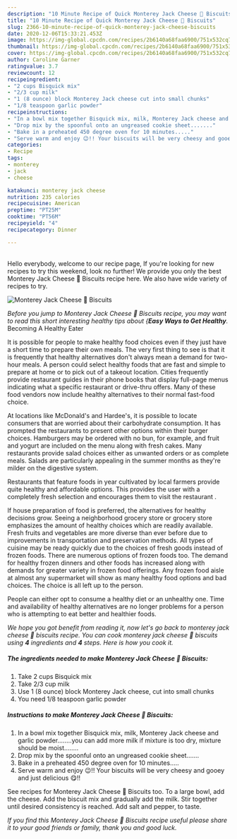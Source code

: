 ```yaml
---
description: "10 Minute Recipe of Quick Monterey Jack Cheese 🧀 Biscuits"
title: "10 Minute Recipe of Quick Monterey Jack Cheese 🧀 Biscuits"
slug: 2366-10-minute-recipe-of-quick-monterey-jack-cheese-biscuits
date: 2020-12-06T15:33:21.453Z
image: https://img-global.cpcdn.com/recipes/2b6140a68faa6900/751x532cq70/monterey-jack-cheese-🧀-biscuits-recipe-main-photo.jpg
thumbnail: https://img-global.cpcdn.com/recipes/2b6140a68faa6900/751x532cq70/monterey-jack-cheese-🧀-biscuits-recipe-main-photo.jpg
cover: https://img-global.cpcdn.com/recipes/2b6140a68faa6900/751x532cq70/monterey-jack-cheese-🧀-biscuits-recipe-main-photo.jpg
author: Caroline Garner
ratingvalue: 3.7
reviewcount: 12
recipeingredient:
- "2 cups Bisquick mix"
- "2/3 cup milk"
- "1 (8 ounce) block Monterey Jack cheese cut into small chunks"
- "1/8 teaspoon garlic powder"
recipeinstructions:
- "In a bowl mix together Bisquick mix, milk, Monterey Jack cheese and garlic powder........you can add more milk if mixture is too dry, mixture should be moist........"
- "Drop mix by the spoonful onto an ungreased cookie sheet......."
- "Bake in a preheated 450 degree oven for 10 minutes....."
- "Serve warm and enjoy 😉!! Your biscuits will be very cheesy and gooey and just delicious 😋!!"
categories:
- Recipe
tags:
- monterey
- jack
- cheese

katakunci: monterey jack cheese 
nutrition: 235 calories
recipecuisine: American
preptime: "PT25M"
cooktime: "PT56M"
recipeyield: "4"
recipecategory: Dinner

---
```

<br>
Hello everybody, welcome to our recipe page, If you're looking for new recipes to try this weekend, look no further! We provide you only the best Monterey Jack Cheese 🧀 Biscuits recipe here. We also have wide variety of recipes to try.
<br>


![Monterey Jack Cheese 🧀 Biscuits](https://img-global.cpcdn.com/recipes/2b6140a68faa6900/751x532cq70/monterey-jack-cheese-🧀-biscuits-recipe-main-photo.jpg)

<i>Before you jump to Monterey Jack Cheese 🧀 Biscuits recipe, you may want to read this short interesting healthy tips about {<strong>Easy Ways to Get Healthy</strong>.</i>
Becoming A Healthy Eater

It is possible for people to make healthy food choices even if they just have a short time to prepare their own meals. The very first thing to see is that it is frequently that healthy alternatives don't always mean a demand for two-hour meals. A person could select healthy foods that are fast and simple to prepare at home or to pick out of a takeout location. Cities frequently provide restaurant guides in their phone books that display full-page menus indicating what a specific restaurant or drive-thru offers. Many of these food vendors now include healthy alternatives to their normal fast-food choice.

At locations like McDonald's and Hardee's, it is possible to locate consumers that are worried about their carbohydrate consumption.  It has prompted the restaurants to present other options within their burger choices. Hamburgers may be ordered with no bun, for example, and fruit and yogurt are included on the menu along with fresh cakes. Many restaurants provide salad choices either as unwanted orders or as complete meals.  Salads are particularly appealing in the summer months as they're milder on the digestive system.

Restaurants that feature foods in year cultivated by local farmers provide quite healthy and affordable options.  This provides the user with a completely fresh selection and encourages them to visit the restaurant .

If house preparation of food is preferred, the alternatives for healthy decisions grow. Seeing a neighborhood grocery store or grocery store emphasizes the amount of healthy choices which are readily available. Fresh fruits and vegetables are more diverse than ever before due to improvements in transportation and preservation methods.  All types of cuisine may be ready quickly due to the choices of fresh goods instead of frozen foods. There are numerous options of frozen foods too. The demand for healthy frozen dinners and other foods has increased along with demands for greater variety in frozen food offerings. Any frozen food aisle at almost any supermarket will show as many healthy food options and bad choices. The choice is all left up to the person.

People can either opt to consume a healthy diet or an unhealthy one. Time and availability of healthy alternatives are no longer problems for a person who is attempting to eat better and healthier foods.


<i>We hope you got benefit from reading it, now let's go back to monterey jack cheese 🧀 biscuits recipe. You can cook monterey jack cheese 🧀 biscuits using <strong>4</strong> ingredients and <strong>4</strong> steps. Here is how you cook it.
</i>

##### The ingredients needed to make Monterey Jack Cheese 🧀 Biscuits:

1. Take 2 cups Bisquick mix
1. Take 2/3 cup milk
1. Use 1 (8 ounce) block Monterey Jack cheese, cut into small chunks
1. You need 1/8 teaspoon garlic powder


##### Instructions to make Monterey Jack Cheese 🧀 Biscuits:

1. In a bowl mix together Bisquick mix, milk, Monterey Jack cheese and garlic powder........you can add more milk if mixture is too dry, mixture should be moist........
1. Drop mix by the spoonful onto an ungreased cookie sheet.......
1. Bake in a preheated 450 degree oven for 10 minutes.....
1. Serve warm and enjoy 😉!! Your biscuits will be very cheesy and gooey and just delicious 😋!!


See recipes for Monterey Jack Cheese 🧀 Biscuits too. To a large bowl, add the cheese. Add the biscuit mix and gradually add the milk. Stir together until desired consistency is reached. Add salt and pepper, to taste. 

<i>If you find this Monterey Jack Cheese 🧀 Biscuits recipe useful please share it to your good friends or family, thank you and good luck.</i>
